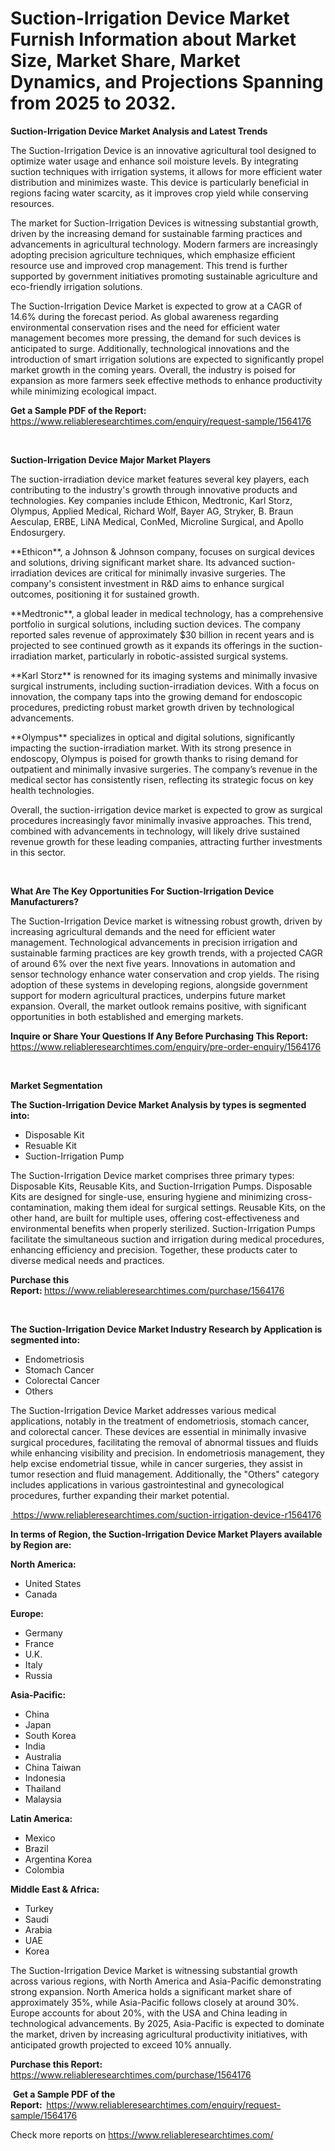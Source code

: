 <p><h1>Suction-Irrigation Device Market Furnish Information about Market Size, Market Share, Market Dynamics, and Projections Spanning from 2025 to 2032.</h1></p><p><strong>Suction-Irrigation Device Market Analysis and Latest Trends</strong></p>
<p><p>The Suction-Irrigation Device is an innovative agricultural tool designed to optimize water usage and enhance soil moisture levels. By integrating suction techniques with irrigation systems, it allows for more efficient water distribution and minimizes waste. This device is particularly beneficial in regions facing water scarcity, as it improves crop yield while conserving resources.</p><p>The market for Suction-Irrigation Devices is witnessing substantial growth, driven by the increasing demand for sustainable farming practices and advancements in agricultural technology. Modern farmers are increasingly adopting precision agriculture techniques, which emphasize efficient resource use and improved crop management. This trend is further supported by government initiatives promoting sustainable agriculture and eco-friendly irrigation solutions.</p><p>The Suction-Irrigation Device Market is expected to grow at a CAGR of 14.6% during the forecast period. As global awareness regarding environmental conservation rises and the need for efficient water management becomes more pressing, the demand for such devices is anticipated to surge. Additionally, technological innovations and the introduction of smart irrigation solutions are expected to significantly propel market growth in the coming years. Overall, the industry is poised for expansion as more farmers seek effective methods to enhance productivity while minimizing ecological impact.</p></p>
<p><strong>Get a Sample PDF of the Report:&nbsp;</strong> <a href="https://www.reliableresearchtimes.com/enquiry/request-sample/1564176?utm_campaign=2531&utm_medium=2&utm_source=Github&utm_content=ia&utm_term=27022025&utm_id=suction-irrigation-device">https://www.reliableresearchtimes.com/enquiry/request-sample/1564176</a></p>
<p>&nbsp;</p>
<p><strong>Suction-Irrigation Device Major Market Players</strong></p>
<p><p>The suction-irradiation device market features several key players, each contributing to the industry's growth through innovative products and technologies. Key companies include Ethicon, Medtronic, Karl Storz, Olympus, Applied Medical, Richard Wolf, Bayer AG, Stryker, B. Braun Aesculap, ERBE, LiNA Medical, ConMed, Microline Surgical, and Apollo Endosurgery.</p><p>**Ethicon**, a Johnson & Johnson company, focuses on surgical devices and solutions, driving significant market share. Its advanced suction-irradiation devices are critical for minimally invasive surgeries. The company's consistent investment in R&D aims to enhance surgical outcomes, positioning it for sustained growth.</p><p>**Medtronic**, a global leader in medical technology, has a comprehensive portfolio in surgical solutions, including suction devices. The company reported sales revenue of approximately $30 billion in recent years and is projected to see continued growth as it expands its offerings in the suction-irradiation market, particularly in robotic-assisted surgical systems.</p><p>**Karl Storz** is renowned for its imaging systems and minimally invasive surgical instruments, including suction-irradiation devices. With a focus on innovation, the company taps into the growing demand for endoscopic procedures, predicting robust market growth driven by technological advancements.</p><p>**Olympus** specializes in optical and digital solutions, significantly impacting the suction-irradiation market. With its strong presence in endoscopy, Olympus is poised for growth thanks to rising demand for outpatient and minimally invasive surgeries. The company’s revenue in the medical sector has consistently risen, reflecting its strategic focus on key health technologies.</p><p>Overall, the suction-irrigation device market is expected to grow as surgical procedures increasingly favor minimally invasive approaches. This trend, combined with advancements in technology, will likely drive sustained revenue growth for these leading companies, attracting further investments in this sector.</p></p>
<p>&nbsp;</p>
<p><strong>What Are The Key Opportunities For Suction-Irrigation Device Manufacturers?</strong></p>
<p><p>The Suction-Irrigation Device market is witnessing robust growth, driven by increasing agricultural demands and the need for efficient water management. Technological advancements in precision irrigation and sustainable farming practices are key growth trends, with a projected CAGR of around 6% over the next five years. Innovations in automation and sensor technology enhance water conservation and crop yields. The rising adoption of these systems in developing regions, alongside government support for modern agricultural practices, underpins future market expansion. Overall, the market outlook remains positive, with significant opportunities in both established and emerging markets.</p></p>
<p><strong>Inquire or Share Your Questions If Any Before Purchasing This Report:</strong> <a href="https://www.reliableresearchtimes.com/enquiry/pre-order-enquiry/1564176?utm_campaign=2531&utm_medium=2&utm_source=Github&utm_content=ia&utm_term=27022025&utm_id=suction-irrigation-device">https://www.reliableresearchtimes.com/enquiry/pre-order-enquiry/1564176</a></p>
<p>&nbsp;</p>
<p><strong>Market Segmentation</strong></p>
<p><strong>The Suction-Irrigation Device Market Analysis by types is segmented into:</strong></p>
<p><ul><li>Disposable Kit</li><li>Resuable Kit</li><li>Suction-Irrigation Pump</li></ul></p>
<p><p>The Suction-Irrigation Device market comprises three primary types: Disposable Kits, Reusable Kits, and Suction-Irrigation Pumps. Disposable Kits are designed for single-use, ensuring hygiene and minimizing cross-contamination, making them ideal for surgical settings. Reusable Kits, on the other hand, are built for multiple uses, offering cost-effectiveness and environmental benefits when properly sterilized. Suction-Irrigation Pumps facilitate the simultaneous suction and irrigation during medical procedures, enhancing efficiency and precision. Together, these products cater to diverse medical needs and practices.</p></p>
<p><strong>Purchase this Report:&nbsp;</strong><a href="https://www.reliableresearchtimes.com/purchase/1564176?utm_campaign=2531&utm_medium=2&utm_source=Github&utm_content=ia&utm_term=27022025&utm_id=suction-irrigation-device">https://www.reliableresearchtimes.com/purchase/1564176</a></p>
<p>&nbsp;</p>
<p><strong>The Suction-Irrigation Device Market Industry Research by Application is segmented into:</strong></p>
<p><ul><li>Endometriosis</li><li>Stomach Cancer</li><li>Colorectal Cancer</li><li>Others</li></ul></p>
<p><p>The Suction-Irrigation Device Market addresses various medical applications, notably in the treatment of endometriosis, stomach cancer, and colorectal cancer. These devices are essential in minimally invasive surgical procedures, facilitating the removal of abnormal tissues and fluids while enhancing visibility and precision. In endometriosis management, they help excise endometrial tissue, while in cancer surgeries, they assist in tumor resection and fluid management. Additionally, the "Others" category includes applications in various gastrointestinal and gynecological procedures, further expanding their market potential.</p></p>
<p><a href="https://www.reliableresearchtimes.com/suction-irrigation-device-r1564176?utm_campaign=2531&utm_medium=2&utm_source=Github&utm_content=ia&utm_term=27022025&utm_id=suction-irrigation-device">&nbsp;https://www.reliableresearchtimes.com/suction-irrigation-device-r1564176</a></p>
<p><strong>In terms of Region, the Suction-Irrigation Device Market Players available by Region are:</strong></p>
<p>
    <p> <strong> North America: </strong>
        <ul>
            <li>United States</li>
            <li>Canada</li>
        </ul>
        </p> 
    <p> <strong> Europe: </strong>
        <ul>
            <li>Germany</li>
            <li>France</li>
            <li>U.K.</li>
            <li>Italy</li>
            <li>Russia</li>
        </ul>
        </p> 
    <p> <strong> Asia-Pacific: </strong>
        <ul>
            <li>China</li>
            <li>Japan</li>
            <li>South Korea</li>
            <li>India</li>
            <li>Australia</li>
            <li>China Taiwan</li>
            <li>Indonesia</li>
            <li>Thailand</li>
            <li>Malaysia</li>
        </ul>
        </p> 
    <p> <strong> Latin America: </strong>
        <ul>
            <li>Mexico</li>
            <li>Brazil</li>
            <li>Argentina Korea</li>
            <li>Colombia</li>
        </ul>
        </p> 
    <p> <strong> Middle East & Africa: </strong>
        <ul>
            <li>Turkey</li>
            <li>Saudi</li>
            <li>Arabia</li>
            <li>UAE</li>
            <li>Korea</li>
        </ul>
    </p>
    </p>
<p><p>The Suction-Irrigation Device Market is witnessing substantial growth across various regions, with North America and Asia-Pacific demonstrating strong expansion. North America holds a significant market share of approximately 35%, while Asia-Pacific follows closely at around 30%. Europe accounts for about 20%, with the USA and China leading in technological advancements. By 2025, Asia-Pacific is expected to dominate the market, driven by increasing agricultural productivity initiatives, with anticipated growth projected to exceed 10% annually.</p></p>
<p><strong>Purchase this Report: </strong><a href="https://www.reliableresearchtimes.com/purchase/1564176?utm_campaign=2531&utm_medium=2&utm_source=Github&utm_content=ia&utm_term=27022025&utm_id=suction-irrigation-device">https://www.reliableresearchtimes.com/purchase/1564176</a></p>
<p>&nbsp;<strong>Get a Sample PDF of the Report:&nbsp;&nbsp;</strong><a href="https://www.reliableresearchtimes.com/enquiry/request-sample/1564176?utm_campaign=2531&utm_medium=2&utm_source=Github&utm_content=ia&utm_term=27022025&utm_id=suction-irrigation-device">https://www.reliableresearchtimes.com/enquiry/request-sample/1564176</a></p>
<p><strong></strong></p>
<p>Check more reports on <a href="https://www.reliableresearchtimes.com/?utm_campaign=2531&utm_medium=2&utm_source=Github&utm_content=ia&utm_term=27022025&utm_id=suction-irrigation-device">https://www.reliableresearchtimes.com/</a></p>
